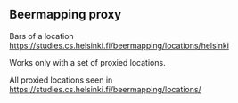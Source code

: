 ## Beermapping proxy

Bars of a location https://studies.cs.helsinki.fi/beermapping/locations/helsinki 

Works only with a set of proxied locations.

All proxied locations seen in https://studies.cs.helsinki.fi/beermapping/locations/